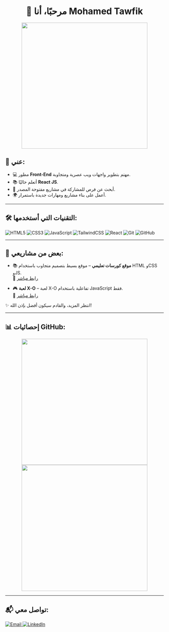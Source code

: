 <h1 align="center">👋 مرحبًا، أنا Mohamed Tawfik</h1>

<p align="center">
  <img src="https://media.giphy.com/media/qgQUggAC3Pfv687qPC/giphy.gif" width="400px">
</p>

## 🚀 عني:
- 💻 مطور **Front-End** مهتم بتطوير واجهات ويب عصرية ومتجاوبة.
- 📚 أتعلم حاليًا **React JS**.
- 🎯 أبحث عن فرص للمشاركة في مشاريع مفتوحة المصدر.
- 🌍 أعمل على بناء مشاريع ومهارات جديدة باستمرار.

---

## 🛠️ التقنيات التي أستخدمها:
<p align="left">
  <img src="https://img.shields.io/badge/HTML5-%23E34F26.svg?style=for-the-badge&logo=html5&logoColor=white" alt="HTML5">
  <img src="https://img.shields.io/badge/CSS3-%231572B6.svg?style=for-the-badge&logo=css3&logoColor=white" alt="CSS3">
  <img src="https://img.shields.io/badge/JavaScript-%23F7DF1E.svg?style=for-the-badge&logo=javascript&logoColor=black" alt="JavaScript">
  <img src="https://img.shields.io/badge/TailwindCSS-%2338B2AC.svg?style=for-the-badge&logo=tailwind-css&logoColor=white" alt="TailwindCSS">
  <img src="https://img.shields.io/badge/React-%2361DAFB.svg?style=for-the-badge&logo=react&logoColor=black" alt="React">
  <img src="https://img.shields.io/badge/Git-%23F05032.svg?style=for-the-badge&logo=git&logoColor=white" alt="Git">
  <img src="https://img.shields.io/badge/GitHub-%23181717.svg?style=for-the-badge&logo=github&logoColor=white" alt="GitHub">
</p>

---

## 💼 بعض من مشاريعي:
- 📚 **موقع كورسات تعليمي** – موقع بسيط بتصميم متجاوب باستخدام HTML وCSS وJS.  
  🔗 [رابط مباشر](https://m0tawfik.github.io/Responsive-courses-website-Html-CSS-JS/)

- 🎮 **لعبة X-O** – لعبة X-O تفاعلية باستخدام JavaScript فقط.  
  🔗 [رابط مباشر](https://m0tawfik.github.io/X-O-Game-JS/)

✨ انتظر المزيد، والقادم سيكون أفضل بإذن الله!

---

## 📊 إحصائيات GitHub:
<p align="center">
  <img src="https://github-readme-stats.vercel.app/api?username=MohamedTawfik&show_icons=true&theme=radical" width="400px">
  <img src="https://github-readme-streak-stats.herokuapp.com/?user=MohamedTawfik&theme=radical" width="400px">
</p>

---

## 📬 تواصل معي:
<p align="left">
  <a href="mailto:tawm733@gmail.com">
    <img src="https://img.shields.io/badge/Email-D14836?style=for-the-badge&logo=gmail&logoColor=white" alt="Email">
  </a>
  <a href="https://www.linkedin.com/in/motawfik1/">
    <img src="https://img.shields.io/badge/LinkedIn-%230077B5.svg?style=for-the-badge&logo=linkedin&logoColor=white" alt="LinkedIn">
  </a>
</p>
